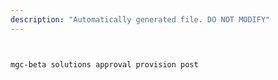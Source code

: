```yaml
---
description: "Automatically generated file. DO NOT MODIFY"
---
```


```bash


mgc-beta solutions approval provision post

```